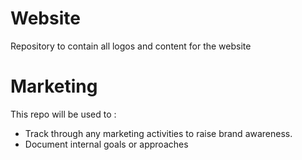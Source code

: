 # Website
Repository to contain all logos and content for the website

# Marketing
This repo will be used to :
- Track through any marketing activities to raise brand awareness.
- Document internal goals or approaches

